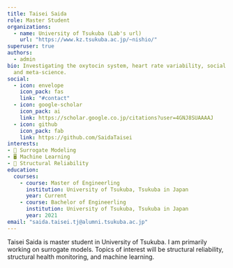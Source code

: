 ```yaml
---
title: Taisei Saida
role: Master Student
organizations:
  - name: University of Tsukuba (Lab's url)
    url: "https://www.kz.tsukuba.ac.jp/~nishio/"
superuser: true
authors:
  - admin
bio: Investigating the oxytocin system, heart rate variability, social behavior,
  and meta-science.
social:
  - icon: envelope
    icon_pack: fas
    link: "#contact"
  - icon: google-scholar
    icon_pack: ai
    link: https://scholar.google.co.jp/citations?user=4GNJ8SUAAAAJ
  - icon: github
    icon_pack: fab
    link: https://github.com/SaidaTaisei
interests:
- 🤖 Surrogate Modeling
- 🖥️ Machine Learning
- 🌉 Structural Reliability
education:
  courses:
    - course: Master of Engineerling
      institution: University of Tsukuba, Tsukuba in Japan
      year: Current
    - course: Bachelor of Engineerling
      institution: University of Tsukuba, Tsukuba in Japan
      year: 2021
email: "saida.taisei.tj@alumni.tsukuba.ac.jp"
---
```

Taisei Saida is master student in University of Tsukuba. I am primarily working on surrogate models. Topics of interest will be structural reliability, structural health monitoring, and machine learning.